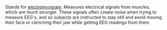Stands for [electromyogram](https://en.wikipedia.org/wiki/Electromyography). Measures electrical signals from muscles, which are much stronger. These signals often create noise when trying to measure EEG's, and so subjects are instructed to stay still and avoid moving their face or clenching their jaw while getting EEG readings from them